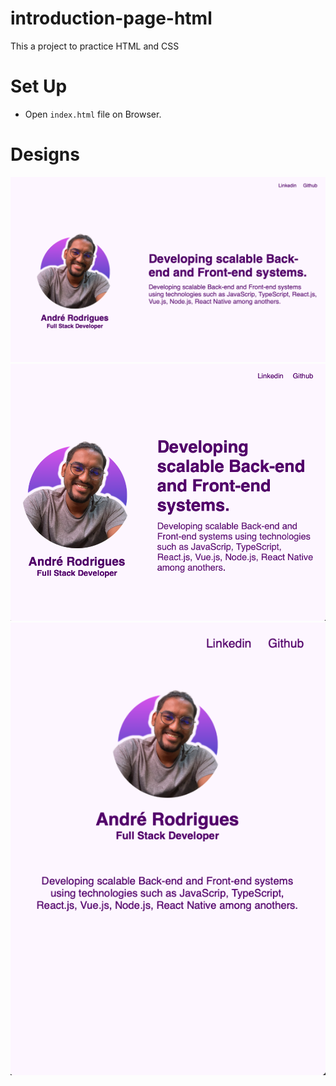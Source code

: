 # introduction-page-html

This a project to practice HTML and CSS

# Set Up

- Open `index.html` file on Browser.

# Designs

![Desktop View](/assets/desktop.png "Desktop View")
![Middle Screen View](/assets/middle-screen.png "Middle Screen View")
![Mobile View](/assets/mobile.png "Mobile View")
